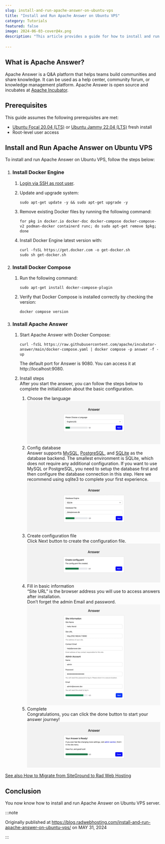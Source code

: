```yaml
---
slug: install-and-run-apache-answer-on-ubuntu-vps
title: "Install and Run Apache Answer on Ubuntu VPS"
category: Tutorials
featured: false
image: 2024-06-03-cover@4x.png
description: "This article provides a guide for how to install and run Apache Answer on Ubuntu VPS."

---
```



## What is Apache Answer?

Apache Answer is a Q&A platform that helps teams build communities and share knowledge. It can be used as a help center, community forum, or knowledge management platform. Apache Answer is open source and incubates at [Apache Incubator](https://incubator.apache.org/).

## Prerequisites

This guide assumes the following prerequisites are met:

- [Ubuntu Focal 20.04 (LTS)](https://blog.radwebhosting.com/ubuntu-20-04-lts-focal-fossa-available-kvm-vps/) or [Ubuntu Jammy 22.04 (LTS)](https://blog.radwebhosting.com/ubuntu-22-04-lts-jammy-jellyfish-template-added-for-kvm-vps-servers/) fresh install
- Root-level user access

## Install and Run Apache Answer on Ubuntu VPS

To install and run Apache Answer on Ubuntu VPS, follow the steps below:

1. ### **Install Docker Engine**

    1. [Login via SSH as root user](https://radwebhosting.com/client_area/knowledgebase/30/How-to-SSH-a-Virtual-or-Dedicated-Server-Linux.html).
    2. Update and upgrade system:

        ```shell-session
        sudo apt-get update -y && sudo apt-get upgrade -y
        ```

    3. Remove existing Docker files by running the following command:

        ```shell-session
        for pkg in docker.io docker-doc docker-compose docker-compose-v2 podman-docker containerd runc; do sudo apt-get remove $pkg; done
        ```

    4. Install Docker Engine latest version with:

        ```shell-session
        curl -fsSL https://get.docker.com -o get-docker.sh
        sudo sh get-docker.sh
        ```

2. ### **Install Docker Compose**

    1. Run the following command:

        ```shell-session
        sudo apt-get install docker-compose-plugin
        ```

    2. Verify that Docker Compose is installed correctly by checking the version:

        ```shell-session
        docker compose version
        ```

3. ### **Install Apache Answer**

    1. Start Apache Answer with Docker Compose:

        ```shell-session
        curl -fsSL https://raw.githubusercontent.com/apache/incubator-answer/main/docker-compose.yaml | docker compose -p answer -f - up
        ```

       The default port for Answer is 9080. You can access it at http://localhost:9080.

    2. Install steps  
       After you start the answer, you can follow the steps below to complete the initialization about the basic configuration.
        1. Choose the language![Install and run apache answer on ubuntu vps-choose language](install-choose-language-1536x499.webp)
        2. Config database  
           Answer supports [MySQL](https://www.mysql.com/), [PostgreSQL](https://www.postgresql.org/), and [SQLite](https://www.sqlite.org/) as the database backend. The smallest environment is SQLite, which does not require any additional configuration. If you want to use MySQL or PostgreSQL, you need to setup the database first and then configure the database connection in this step. Here we recommend using sqlite3 to complete your first experience.![Install and run apache answer on ubuntu vps-database](install-database-1536x576.webp)
        3. Create configuration file  
           Click Next button to create the configuration file.![Install and run apache answer on ubuntu vps-create config file](install-create-config-file-1536x448.webp)
        4. Fill in basic information  
           “Site URL” is the browser address you will use to access answers after installation.  
           Don’t forget the admin Email and password.![Install and run apache answer on ubuntu vps-site info](install-site-info-1536x1164.webp)
        5. Complete  
           Congratulations, you can click the done button to start your answer journey!![Install and run apache answer on ubuntu vps-complete](install-complete-1536x525.webp)

[See also How to Migrate from SiteGround to Rad Web Hosting](https://blog.radwebhosting.com/how-to-migrate-from-siteground-to-rad-web-hosting/)

## Conclusion

You now know how to install and run Apache Answer on Ubuntu VPS server.

:::note

Originally published at https://blog.radwebhosting.com/install-and-run-apache-answer-on-ubuntu-vps/ on MAY 31, 2024

:::